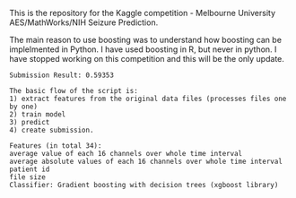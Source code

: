 This is the repository for the Kaggle competition - Melbourne University AES/MathWorks/NIH Seizure Prediction.

The main reason to use boosting was to understand how boosting can be implelmented in Python. I have used boosting in R, but never in python. I have stopped working on this competition and this will be the only update.
```
Submission Result: 0.59353
```
```
The basic flow of the script is: 
1) extract features from the original data files (processes files one by one) 
2) train model 
3) predict 
4) create submission.
```
```
Features (in total 34):
average value of each 16 channels over whole time interval
average absolute values of each 16 channels over whole time interval
patient id
file size
Classifier: Gradient boosting with decision trees (xgboost library) 
```


